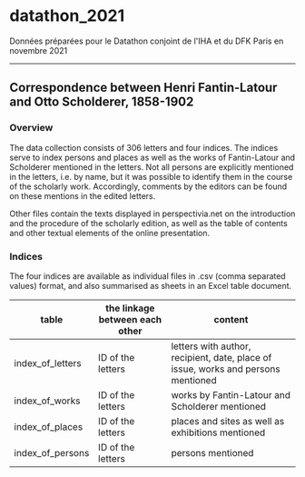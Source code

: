 # datathon_2021

Données préparées pour le Datathon conjoint de l'IHA et du DFK Paris en novembre 2021

---

## Correspondence between Henri Fantin-Latour and Otto Scholderer, 1858-1902

### Overview

The data collection consists of 306 letters and four indices. The indices serve to index persons and places as well as the works of Fantin-Latour and Scholderer mentioned in the letters. Not all persons are explicitly mentioned in the letters, i.e. by name, but it was possible to identify them in the course of the scholarly work. Accordingly, comments by the editors can be found on these mentions in the edited letters. 

Other files contain the texts displayed in perspectivia.net on the introduction and the procedure of the scholarly edition, as well as the table of contents and other textual elements of the online presentation. 

### Indices
The four indices are available as individual files in .csv (comma separated values) format, and also summarised as sheets in an Excel table document. 

| table | the linkage between each other | content  |
|---|---|---|
|index\_of_letters | ID of the letters | letters with author, recipient, date, place of issue, works and persons mentioned |
|index\_of_works | ID of the letters | works by Fantin-Latour and Scholderer mentioned |
|index\_of_places | ID of the letters | places and sites as well as exhibitions mentioned |
|index\_of_persons | ID of the letters | persons mentioned |

